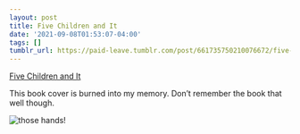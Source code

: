 ```yaml
---
layout: post
title: Five Children and It
date: '2021-09-08T01:53:07-04:00'
tags: []
tumblr_url: https://paid-leave.tumblr.com/post/661735750210076672/five-children-and-it
---
```

[Five Children and It](https://www.goodreads.com/book/show/45181.Five_Children_and_It?from_search=true&from_srp=true&qid=m2vyQtrW2y&rank=1)  

This book cover is burned into my memory. Don’t remember the book that well though.

![those hands!](/45181.jpg)